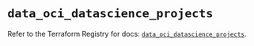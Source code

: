 # `data_oci_datascience_projects`

Refer to the Terraform Registry for docs: [`data_oci_datascience_projects`](https://registry.terraform.io/providers/hashicorp/oci/7.19.0/docs/data-sources/datascience_projects).
